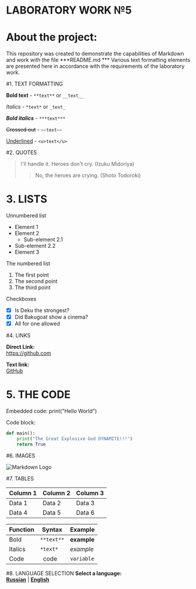# LABORATORY WORK №5

# About the project:
This repository was created to demonstrate the capabilities of Markdown and work with the file ***README.md *** Various text formatting elements are presented here in accordance with the requirements of the laboratory work.

#1. TEXT FORMATTING

**Bold text** - `**text**` or `__text__`

*Italics* - `*text*` or `_text_`

***Bold italics*** - `***text***`

~~Crossed out~~ - `~~text~~`

<u>Underlined</u> - `<u>text</u>`


#2. QUOTES

> I'll handle it. Heroes don't cry. (Izuku Midoriya)
>> No, the heroes are crying. (Shoto Todoroki)


# 3. LISTS

Unnumbered list
- Element 1
- Element 2
  - Sub-element 2.1
- Sub-element 2.2
- Element 3

The numbered list
1. The first point
2. The second point
3. The third point

Checkboxes
- [x] Is Deku the strongest?
- [x] Did Bakugoat show a cinema?
- [x] All for one allowed

#4. LINKS

**Direct Link:**  
https://github.com

**Text link:**  
[GitHub](https://github.com)


# 5. THE CODE

Embedded code: print("Hello World")

Code block:

```python
def main():
    print("The Great Explosive God DYNAMITE!!!")
    return True
```


#6. IMAGES

![Markdown Logo](https://upload.wikimedia.org/wikipedia/commons/thumb/4/48/Markdown-mark.svg/208px-Markdown-mark.svg.png) 


#7. TABLES
   
| Column 1 | Column 2 | Column 3 |
|-----------|-----------|-----------|
| Data 1 | Data 2 | Data 3 |
| Data 4 | Data 5 | Data 6 |

| Function | Syntax | Example |
|---------|-----------|--------|
| Bold | `**text**` | **example** |
| Italics | `*text*` | *example* |
| Code | ` `code` ` | `variable` |


#8. LANGUAGE SELECTION
**Select a language:**  
[**Russian**](https://github.com/Belka49087/lab1/blob/master/README-ru.md ) | [**English**](https://github.com/Belka49087/lab1/blob/master/README.md )
